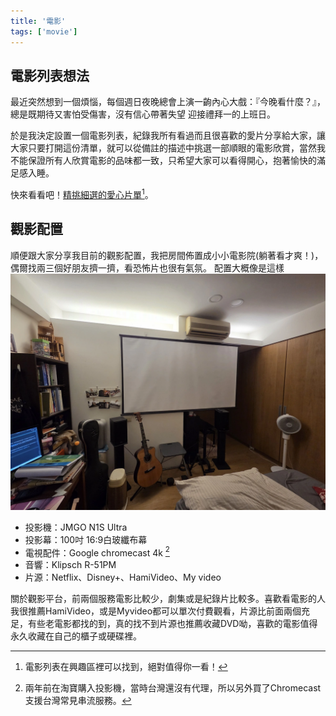 ```yaml
---
title: '電影'
tags: ['movie']
---
```

## 電影列表想法 
最近突然想到一個煩惱，每個週日夜晚總會上演一齣內心大戲：『今晚看什麼？』，總是既期待又害怕受傷害，沒有信心帶著失望 迎接禮拜一的上班日。

於是我決定設置一個電影列表，紀錄我所有看過而且很喜歡的愛片分享給大家，讓大家只要打開這份清單，就可以從備註的描述中挑選一部順眼的電影欣賞，當然我不能保證所有人欣賞電影的品味都一致，只希望大家可以看得開心，抱著愉快的滿足感入睡。

快來看看吧！[精挑細選的愛心片單](https://shuojen.site/docs/movie_list)[^1]。

## 觀影配置
順便跟大家分享我目前的觀影配置，我把房間佈置成小小電影院(躺著看才爽！)，偶爾找兩三個好朋友擠一擠，看恐怖片也很有氣氛。
配置大概像是這樣
![img](./img_20250919/005.webp)

* 投影機：JMGO N1S Ultra
* 投影幕：100吋 16:9白玻纖布幕
* 電視配件：Google chromecast 4k [^2]
* 音響：Klipsch R-51PM
* 片源：Netflix、Disney+、HamiVideo、My video

關於觀影平台，前兩個服務電影比較少，劇集或是紀錄片比較多。喜歡看電影的人我很推薦HamiVideo，或是Myvideo都可以單次付費觀看，片源比前面兩個充足，有些老電影都找的到，真的找不到片源也推薦收藏DVD呦，喜歡的電影值得永久收藏在自己的櫃子或硬碟裡。

[^1]: 電影列表在興趣區裡可以找到，絕對值得你一看！
[^2]: 兩年前在淘寶購入投影機，當時台灣還沒有代理，所以另外買了Chromecast支援台灣常見串流服務。
